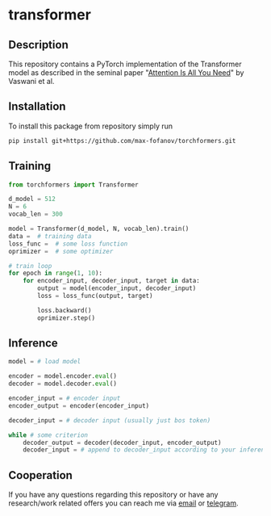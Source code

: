 # transformer

## Description
This repository contains a PyTorch implementation of the Transformer model as described in the seminal paper "[Attention Is All You Need](https://arxiv.org/abs/1706.03762)" by Vaswani et al.
## Installation
To install this package from repository simply run
```bash
pip install git+https://github.com/max-fofanov/torchformers.git
```
## Training

```python
from torchformers import Transformer

d_model = 512
N = 6
vocab_len = 300

model = Transformer(d_model, N, vocab_len).train()
data =  # training data
loss_func =  # some loss function
oprimizer =  # some optimizer

# train loop
for epoch in range(1, 10):
    for encoder_input, decoder_input, target in data:
        output = model(encoder_input, decoder_input)
        loss = loss_func(output, target)

        loss.backward()
        oprimizer.step()

```
## Inference
```python
model = # load model

encoder = model.encoder.eval()
decoder = model.decoder.eval()

encoder_input = # encoder input
encoder_output = encoder(encoder_input)

decoder_input = # decoder input (usually just bos token)

while # some criterion
    decoder_output = decoder(decoder_input, encoder_output)
    decoder_input = # append to decoder_input according to your inference strategy
```
## Cooperation
If you have any questions regarding this repository or have any research/work related offers you can reach me via 
[email](mailto:max.fofanov@gmail.com) or [telegram](https://t.me/Max_Fofanov).